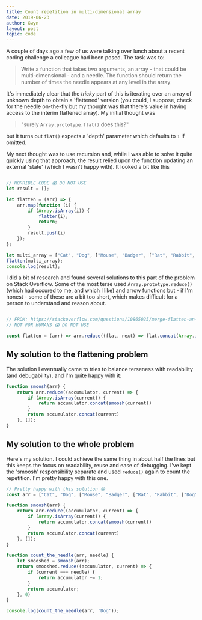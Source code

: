 ```yaml
---
title: Count repetition in multi-dimensional array
date: 2019-06-23
author: Gwyn
layout: post
topic: code
---
```


A couple of days ago a few of us were talking over lunch about a recent coding challenge a colleague had been posed. The task was to: 

> Write a function that takes two arguments, an array - that could be multi-dimensional - and a needle. The function should return the number of times the needle appears at any level in the array

It's immediately clear that the _tricky_ part of this is iterating over an array of unknown depth to obtain a 'flattened' version (you could, I suppose, check for the needle on-the-fly but my thought was that there's value in having access to the interim flattened array). My initial thought was 

> "surely `Array.prototype.flat()` does this?"

but it turns out `flat()` expects a 'depth' parameter which defaults to `1` if omitted. 

My next thought was to use recursion and, while I was able to solve it quite quickly using that approach, the result relied upon the function updating an external 'state' (which I wasn't happy with). It looked a bit like this

```javascript

// HORRIBLE CODE 😱 DO NOT USE
let result = [];

let flatten = (arr) => {
    arr.map(function (i) {
        if (Array.isArray(i)) {
            flatten(i);
            return;
        }
        result.push(i)
    });
};

let multi_array = ["Cat", "Dog", ["Mouse", "Badger", ["Rat", "Rabbit", ["Dog"]]]];
flatten(multi_array);
console.log(result);

``` 

I did a bit of research and found several solutions to this part of the problem on Stack Overflow. Some of the most terse used `Array.prototype.reduce()` (which had occured to me, and which I like) and arrow functions but - if I'm honest - some of these are a bit too short, which makes difficult for a person to understand and reason about. 

```javascript

// FROM: https://stackoverflow.com/questions/10865025/merge-flatten-an-array-of-arrays
// NOT FOR HUMANS 😱 DO NOT USE

const flatten = (arr) => arr.reduce((flat, next) => flat.concat(Array.isArray(next) ? flatten(next) : next), []);
```

## My solution to the flattening problem

The solution I eventually came to tries to balance terseness with readability (and debugability), and I'm quite happy with it:

```javascript
function smoosh(arr) {
    return arr.reduce((accumulator, current) => {
        if (Array.isArray(current)) {
            return accumulator.concat(smoosh(current))
        }
        return accumulator.concat(current)
    }, []);
}
```

## My solution to the whole problem

Here's my solution. I could achieve the same thing in about half the lines but this keeps the focus on readability, reuse and ease of debugging. I've kept the 'smoosh' responsibility separate and used `reduce()` again to count the repetition. I'm pretty happy with this one. 

```javascript
// Pretty happy with this solution 😀
const arr = ["Cat", "Dog", ["Mouse", "Badger", ["Rat", "Rabbit", ["Dog"]]]];

function smoosh(arr) {
    return arr.reduce((accumulator, current) => {
        if (Array.isArray(current)) {
            return accumulator.concat(smoosh(current))
        }
        return accumulator.concat(current)
    }, []);
}

function count_the_needle(arr, needle) {
    let smooshed = smoosh(arr);
    return smooshed.reduce((accumulator, current) => {
        if (current === needle) {
            return accumulator += 1;
        }
        return accumulator;
    }, 0)
}

console.log(count_the_needle(arr, 'Dog'));
```